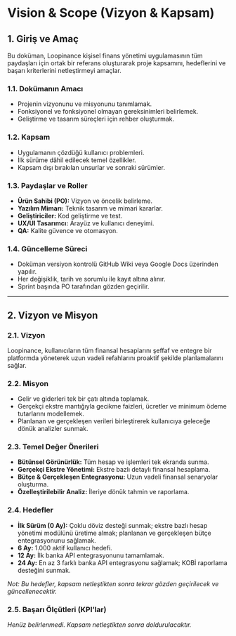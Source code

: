 # Vision & Scope (Vizyon & Kapsam)

## 1. Giriş ve Amaç
Bu doküman, Loopinance kişisel finans yönetimi uygulamasının tüm paydaşları için ortak bir referans oluşturarak proje kapsamını, hedeflerini ve başarı kriterlerini netleştirmeyi amaçlar.

### 1.1. Dokümanın Amacı
- Projenin vizyonunu ve misyonunu tanımlamak.
- Fonksiyonel ve fonksiyonel olmayan gereksinimleri belirlemek.
- Geliştirme ve tasarım süreçleri için rehber oluşturmak.

### 1.2. Kapsam
- Uygulamanın çözdüğü kullanıcı problemleri.
- İlk sürüme dâhil edilecek temel özellikler.
- Kapsam dışı bırakılan unsurlar ve sonraki sürümler.

### 1.3. Paydaşlar ve Roller
- **Ürün Sahibi (PO):** Vizyon ve öncelik belirleme.
- **Yazılım Mimarı:** Teknik tasarım ve mimari kararlar.
- **Geliştiriciler:** Kod geliştirme ve test.
- **UX/UI Tasarımcı:** Arayüz ve kullanıcı deneyimi.
- **QA:** Kalite güvence ve otomasyon.

### 1.4. Güncelleme Süreci
- Doküman versiyon kontrolü GitHub Wiki veya Google Docs üzerinden yapılır.
- Her değişiklik, tarih ve sorumlu ile kayıt altına alınır.
- Sprint başında PO tarafından gözden geçirilir.

---

## 2. Vizyon ve Misyon

### 2.1. Vizyon
Loopinance, kullanıcıların tüm finansal hesaplarını şeffaf ve entegre bir platformda yöneterek uzun vadeli refahlarını proaktif şekilde planlamalarını sağlar.

### 2.2. Misyon
- Gelir ve giderleri tek bir çatı altında toplamak.
- Gerçekçi ekstre mantığıyla gecikme faizleri, ücretler ve minimum ödeme tutarlarını modellemek.
- Planlanan ve gerçekleşen verileri birleştirerek kullanıcıya geleceğe dönük analizler sunmak.

### 2.3. Temel Değer Önerileri
- **Bütünsel Görünürlük:** Tüm hesap ve işlemleri tek ekranda sunma.
- **Gerçekçi Ekstre Yönetimi:** Ekstre bazlı detaylı finansal hesaplama.
- **Bütçe & Gerçekleşen Entegrasyonu:** Uzun vadeli finansal senaryolar oluşturma.
- **Özelleştirilebilir Analiz:** İleriye dönük tahmin ve raporlama.

### 2.4. Hedefler
- **İlk Sürüm (0 Ay):** Çoklu döviz desteği sunmak; ekstre bazlı hesap yönetimi modülünü üretime almak; planlanan ve gerçekleşen bütçe entegrasyonunu sağlamak.
- **6 Ay:** 1.000 aktif kullanıcı hedefi.
- **12 Ay:** İlk banka API entegrasyonunu tamamlamak.
- **24 Ay:** En az 3 farklı banka API entegrasyonu sağlamak; KOBİ raporlama desteğini sunmak.

*Not: Bu hedefler, kapsam netleştikten sonra tekrar gözden geçirilecek ve güncellenecektir.*

### 2.5. Başarı Ölçütleri (KPI’lar)
*Henüz belirlenmedi. Kapsam netleştikten sonra doldurulacaktır.*


